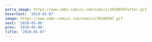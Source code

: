 ```yaml
---
extra_image: https://www.smbc-comics.com/comics/20100507after.gif
hovertext: '2010-05-07'
image: https://www.smbc-comics.com/comics/20100507.gif
next: '2010-05-08'
prev: '2010-05-06'
title: '2010-05-07'
---
```


